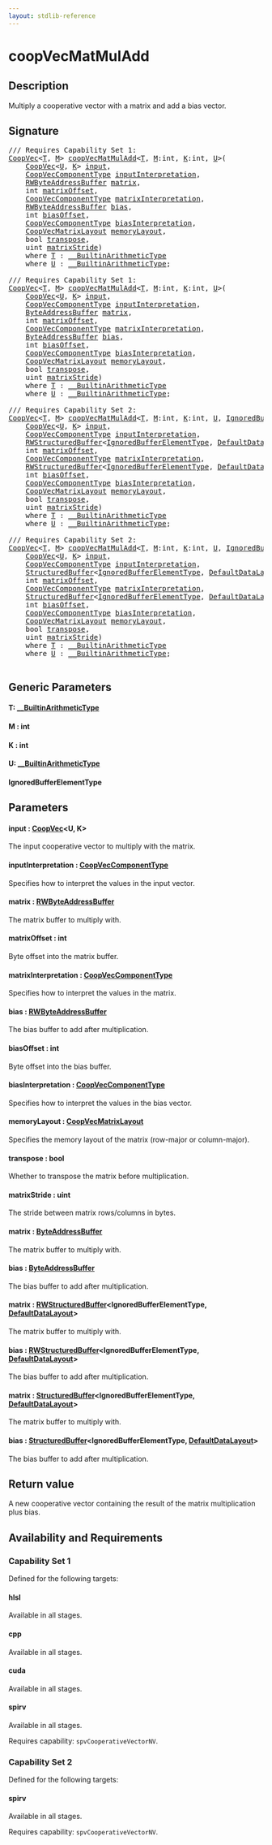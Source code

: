 ```yaml
---
layout: stdlib-reference
---
```


# coopVecMatMulAdd

## Description

Multiply a cooperative vector with a matrix and add a bias vector.



## Signature 

<pre>
/// Requires Capability Set 1:
<a href="index.html" class="code_type">CoopVec</a>&lt;<a href="coopvecmatmuladd-47ad.html#typeparam-T" class="code_type">T</a>, <a href="coopvecmatmuladd-47ad.html#decl-M" class="code_var">M</a>&gt; <a href="coopvecmatmuladd-47ad.html">coopVecMatMulAdd</a>&lt;<a href="coopvecmatmuladd-47ad.html#typeparam-T" class="code_type">T</a>, <a href="coopvecmatmuladd-47ad.html#decl-M" class="code_var">M</a>:<span class="code_keyword">int</span>, <a href="coopvecmatmuladd-47ad.html#decl-K" class="code_var">K</a>:<span class="code_keyword">int</span>, <a href="coopvecmatmuladd-47ad.html#typeparam-U" class="code_type">U</a>&gt;(
    <a href="index.html" class="code_type">CoopVec</a>&lt;<a href="coopvecmatmuladd-47ad.html#typeparam-U" class="code_type">U</a>, <a href="coopvecmatmuladd-47ad.html#decl-K" class="code_var">K</a>&gt; <a href="coopvecmatmuladd-47ad.html#decl-input" class="code_param">input</a>,
    <a href="index.html" class="code_type">CoopVecComponentType</a> <a href="coopvecmatmuladd-47ad.html#decl-inputInterpretation" class="code_param">inputInterpretation</a>,
    <a href="index.html" class="code_type">RWByteAddressBuffer</a> <a href="coopvecmatmuladd-47ad.html#decl-matrix" class="code_param">matrix</a>,
    <span class="code_keyword">int</span> <a href="coopvecmatmuladd-47ad.html#decl-matrixOffset" class="code_param">matrixOffset</a>,
    <a href="index.html" class="code_type">CoopVecComponentType</a> <a href="coopvecmatmuladd-47ad.html#decl-matrixInterpretation" class="code_param">matrixInterpretation</a>,
    <a href="index.html" class="code_type">RWByteAddressBuffer</a> <a href="coopvecmatmuladd-47ad.html#decl-bias" class="code_param">bias</a>,
    <span class="code_keyword">int</span> <a href="coopvecmatmuladd-47ad.html#decl-biasOffset" class="code_param">biasOffset</a>,
    <a href="index.html" class="code_type">CoopVecComponentType</a> <a href="coopvecmatmuladd-47ad.html#decl-biasInterpretation" class="code_param">biasInterpretation</a>,
    <a href="index.html" class="code_type">CoopVecMatrixLayout</a> <a href="coopvecmatmuladd-47ad.html#decl-memoryLayout" class="code_param">memoryLayout</a>,
    <span class="code_keyword">bool</span> <a href="coopvecmatmuladd-47ad.html#decl-transpose" class="code_param">transpose</a>,
    <span class="code_keyword">uint</span> <a href="coopvecmatmuladd-47ad.html#decl-matrixStride" class="code_param">matrixStride</a>)
    <span class='code_keyword'>where</span> <a href="coopvecmatmuladd-47ad.html#typeparam-T" class="code_type">T</a> : <a href="index.html" class="code_type">__BuiltinArithmeticType</a>
    <span class='code_keyword'>where</span> <a href="coopvecmatmuladd-47ad.html#typeparam-U" class="code_type">U</a> : <a href="index.html" class="code_type">__BuiltinArithmeticType</a>;

/// Requires Capability Set 1:
<a href="index.html" class="code_type">CoopVec</a>&lt;<a href="coopvecmatmuladd-47ad.html#typeparam-T" class="code_type">T</a>, <a href="coopvecmatmuladd-47ad.html#decl-M" class="code_var">M</a>&gt; <a href="coopvecmatmuladd-47ad.html">coopVecMatMulAdd</a>&lt;<a href="coopvecmatmuladd-47ad.html#typeparam-T" class="code_type">T</a>, <a href="coopvecmatmuladd-47ad.html#decl-M" class="code_var">M</a>:<span class="code_keyword">int</span>, <a href="coopvecmatmuladd-47ad.html#decl-K" class="code_var">K</a>:<span class="code_keyword">int</span>, <a href="coopvecmatmuladd-47ad.html#typeparam-U" class="code_type">U</a>&gt;(
    <a href="index.html" class="code_type">CoopVec</a>&lt;<a href="coopvecmatmuladd-47ad.html#typeparam-U" class="code_type">U</a>, <a href="coopvecmatmuladd-47ad.html#decl-K" class="code_var">K</a>&gt; <a href="coopvecmatmuladd-47ad.html#decl-input" class="code_param">input</a>,
    <a href="index.html" class="code_type">CoopVecComponentType</a> <a href="coopvecmatmuladd-47ad.html#decl-inputInterpretation" class="code_param">inputInterpretation</a>,
    <a href="index.html" class="code_type">ByteAddressBuffer</a> <a href="coopvecmatmuladd-47ad.html#decl-matrix" class="code_param">matrix</a>,
    <span class="code_keyword">int</span> <a href="coopvecmatmuladd-47ad.html#decl-matrixOffset" class="code_param">matrixOffset</a>,
    <a href="index.html" class="code_type">CoopVecComponentType</a> <a href="coopvecmatmuladd-47ad.html#decl-matrixInterpretation" class="code_param">matrixInterpretation</a>,
    <a href="index.html" class="code_type">ByteAddressBuffer</a> <a href="coopvecmatmuladd-47ad.html#decl-bias" class="code_param">bias</a>,
    <span class="code_keyword">int</span> <a href="coopvecmatmuladd-47ad.html#decl-biasOffset" class="code_param">biasOffset</a>,
    <a href="index.html" class="code_type">CoopVecComponentType</a> <a href="coopvecmatmuladd-47ad.html#decl-biasInterpretation" class="code_param">biasInterpretation</a>,
    <a href="index.html" class="code_type">CoopVecMatrixLayout</a> <a href="coopvecmatmuladd-47ad.html#decl-memoryLayout" class="code_param">memoryLayout</a>,
    <span class="code_keyword">bool</span> <a href="coopvecmatmuladd-47ad.html#decl-transpose" class="code_param">transpose</a>,
    <span class="code_keyword">uint</span> <a href="coopvecmatmuladd-47ad.html#decl-matrixStride" class="code_param">matrixStride</a>)
    <span class='code_keyword'>where</span> <a href="coopvecmatmuladd-47ad.html#typeparam-T" class="code_type">T</a> : <a href="index.html" class="code_type">__BuiltinArithmeticType</a>
    <span class='code_keyword'>where</span> <a href="coopvecmatmuladd-47ad.html#typeparam-U" class="code_type">U</a> : <a href="index.html" class="code_type">__BuiltinArithmeticType</a>;

/// Requires Capability Set 2:
<a href="index.html" class="code_type">CoopVec</a>&lt;<a href="coopvecmatmuladd-47ad.html#typeparam-T" class="code_type">T</a>, <a href="coopvecmatmuladd-47ad.html#decl-M" class="code_var">M</a>&gt; <a href="coopvecmatmuladd-47ad.html">coopVecMatMulAdd</a>&lt;<a href="coopvecmatmuladd-47ad.html#typeparam-T" class="code_type">T</a>, <a href="coopvecmatmuladd-47ad.html#decl-M" class="code_var">M</a>:<span class="code_keyword">int</span>, <a href="coopvecmatmuladd-47ad.html#decl-K" class="code_var">K</a>:<span class="code_keyword">int</span>, <a href="coopvecmatmuladd-47ad.html#typeparam-U" class="code_type">U</a>, <a href="coopvecmatmuladd-47ad.html#typeparam-IgnoredBufferElementType" class="code_type">IgnoredBufferElementType</a>&gt;(
    <a href="index.html" class="code_type">CoopVec</a>&lt;<a href="coopvecmatmuladd-47ad.html#typeparam-U" class="code_type">U</a>, <a href="coopvecmatmuladd-47ad.html#decl-K" class="code_var">K</a>&gt; <a href="coopvecmatmuladd-47ad.html#decl-input" class="code_param">input</a>,
    <a href="index.html" class="code_type">CoopVecComponentType</a> <a href="coopvecmatmuladd-47ad.html#decl-inputInterpretation" class="code_param">inputInterpretation</a>,
    <a href="index.html" class="code_type">RWStructuredBuffer</a>&lt;<a href="coopvecmatmuladd-47ad.html#typeparam-IgnoredBufferElementType" class="code_type">IgnoredBufferElementType</a>, <a href="index.html" class="code_type">DefaultDataLayout</a>&gt; <a href="coopvecmatmuladd-47ad.html#decl-matrix" class="code_param">matrix</a>,
    <span class="code_keyword">int</span> <a href="coopvecmatmuladd-47ad.html#decl-matrixOffset" class="code_param">matrixOffset</a>,
    <a href="index.html" class="code_type">CoopVecComponentType</a> <a href="coopvecmatmuladd-47ad.html#decl-matrixInterpretation" class="code_param">matrixInterpretation</a>,
    <a href="index.html" class="code_type">RWStructuredBuffer</a>&lt;<a href="coopvecmatmuladd-47ad.html#typeparam-IgnoredBufferElementType" class="code_type">IgnoredBufferElementType</a>, <a href="index.html" class="code_type">DefaultDataLayout</a>&gt; <a href="coopvecmatmuladd-47ad.html#decl-bias" class="code_param">bias</a>,
    <span class="code_keyword">int</span> <a href="coopvecmatmuladd-47ad.html#decl-biasOffset" class="code_param">biasOffset</a>,
    <a href="index.html" class="code_type">CoopVecComponentType</a> <a href="coopvecmatmuladd-47ad.html#decl-biasInterpretation" class="code_param">biasInterpretation</a>,
    <a href="index.html" class="code_type">CoopVecMatrixLayout</a> <a href="coopvecmatmuladd-47ad.html#decl-memoryLayout" class="code_param">memoryLayout</a>,
    <span class="code_keyword">bool</span> <a href="coopvecmatmuladd-47ad.html#decl-transpose" class="code_param">transpose</a>,
    <span class="code_keyword">uint</span> <a href="coopvecmatmuladd-47ad.html#decl-matrixStride" class="code_param">matrixStride</a>)
    <span class='code_keyword'>where</span> <a href="coopvecmatmuladd-47ad.html#typeparam-T" class="code_type">T</a> : <a href="index.html" class="code_type">__BuiltinArithmeticType</a>
    <span class='code_keyword'>where</span> <a href="coopvecmatmuladd-47ad.html#typeparam-U" class="code_type">U</a> : <a href="index.html" class="code_type">__BuiltinArithmeticType</a>;

/// Requires Capability Set 2:
<a href="index.html" class="code_type">CoopVec</a>&lt;<a href="coopvecmatmuladd-47ad.html#typeparam-T" class="code_type">T</a>, <a href="coopvecmatmuladd-47ad.html#decl-M" class="code_var">M</a>&gt; <a href="coopvecmatmuladd-47ad.html">coopVecMatMulAdd</a>&lt;<a href="coopvecmatmuladd-47ad.html#typeparam-T" class="code_type">T</a>, <a href="coopvecmatmuladd-47ad.html#decl-M" class="code_var">M</a>:<span class="code_keyword">int</span>, <a href="coopvecmatmuladd-47ad.html#decl-K" class="code_var">K</a>:<span class="code_keyword">int</span>, <a href="coopvecmatmuladd-47ad.html#typeparam-U" class="code_type">U</a>, <a href="coopvecmatmuladd-47ad.html#typeparam-IgnoredBufferElementType" class="code_type">IgnoredBufferElementType</a>&gt;(
    <a href="index.html" class="code_type">CoopVec</a>&lt;<a href="coopvecmatmuladd-47ad.html#typeparam-U" class="code_type">U</a>, <a href="coopvecmatmuladd-47ad.html#decl-K" class="code_var">K</a>&gt; <a href="coopvecmatmuladd-47ad.html#decl-input" class="code_param">input</a>,
    <a href="index.html" class="code_type">CoopVecComponentType</a> <a href="coopvecmatmuladd-47ad.html#decl-inputInterpretation" class="code_param">inputInterpretation</a>,
    <a href="index.html" class="code_type">StructuredBuffer</a>&lt;<a href="coopvecmatmuladd-47ad.html#typeparam-IgnoredBufferElementType" class="code_type">IgnoredBufferElementType</a>, <a href="index.html" class="code_type">DefaultDataLayout</a>&gt; <a href="coopvecmatmuladd-47ad.html#decl-matrix" class="code_param">matrix</a>,
    <span class="code_keyword">int</span> <a href="coopvecmatmuladd-47ad.html#decl-matrixOffset" class="code_param">matrixOffset</a>,
    <a href="index.html" class="code_type">CoopVecComponentType</a> <a href="coopvecmatmuladd-47ad.html#decl-matrixInterpretation" class="code_param">matrixInterpretation</a>,
    <a href="index.html" class="code_type">StructuredBuffer</a>&lt;<a href="coopvecmatmuladd-47ad.html#typeparam-IgnoredBufferElementType" class="code_type">IgnoredBufferElementType</a>, <a href="index.html" class="code_type">DefaultDataLayout</a>&gt; <a href="coopvecmatmuladd-47ad.html#decl-bias" class="code_param">bias</a>,
    <span class="code_keyword">int</span> <a href="coopvecmatmuladd-47ad.html#decl-biasOffset" class="code_param">biasOffset</a>,
    <a href="index.html" class="code_type">CoopVecComponentType</a> <a href="coopvecmatmuladd-47ad.html#decl-biasInterpretation" class="code_param">biasInterpretation</a>,
    <a href="index.html" class="code_type">CoopVecMatrixLayout</a> <a href="coopvecmatmuladd-47ad.html#decl-memoryLayout" class="code_param">memoryLayout</a>,
    <span class="code_keyword">bool</span> <a href="coopvecmatmuladd-47ad.html#decl-transpose" class="code_param">transpose</a>,
    <span class="code_keyword">uint</span> <a href="coopvecmatmuladd-47ad.html#decl-matrixStride" class="code_param">matrixStride</a>)
    <span class='code_keyword'>where</span> <a href="coopvecmatmuladd-47ad.html#typeparam-T" class="code_type">T</a> : <a href="index.html" class="code_type">__BuiltinArithmeticType</a>
    <span class='code_keyword'>where</span> <a href="coopvecmatmuladd-47ad.html#typeparam-U" class="code_type">U</a> : <a href="index.html" class="code_type">__BuiltinArithmeticType</a>;

</pre>

## Generic Parameters

####  <a id="typeparam-T"></a>T: [\_\_BuiltinArithmeticType](../interfaces/0_builtinarithmetictype-029j/index)
####  <a id="decl-M"></a>M  : int
####  <a id="decl-K"></a>K  : int
####  <a id="typeparam-U"></a>U: [\_\_BuiltinArithmeticType](../interfaces/0_builtinarithmetictype-029j/index)
####  <a id="typeparam-IgnoredBufferElementType"></a>IgnoredBufferElementType

## Parameters

####  <a id="decl-input"></a>input  : [CoopVec](../types/coopvec-04/index)\<U, K\>
The input cooperative vector to multiply with the matrix.

####  <a id="decl-inputInterpretation"></a>inputInterpretation  : [CoopVecComponentType](../types/coopveccomponenttype-047g/index)
Specifies how to interpret the values in the input vector.

####  <a id="decl-matrix"></a>matrix  : [RWByteAddressBuffer](../types/rwbyteaddressbuffer-0126d/index)
The matrix buffer to multiply with.

####  <a id="decl-matrixOffset"></a>matrixOffset  : int
Byte offset into the matrix buffer.

####  <a id="decl-matrixInterpretation"></a>matrixInterpretation  : [CoopVecComponentType](../types/coopveccomponenttype-047g/index)
Specifies how to interpret the values in the matrix.

####  <a id="decl-bias"></a>bias  : [RWByteAddressBuffer](../types/rwbyteaddressbuffer-0126d/index)
The bias buffer to add after multiplication.

####  <a id="decl-biasOffset"></a>biasOffset  : int
Byte offset into the bias buffer.

####  <a id="decl-biasInterpretation"></a>biasInterpretation  : [CoopVecComponentType](../types/coopveccomponenttype-047g/index)
Specifies how to interpret the values in the bias vector.

####  <a id="decl-memoryLayout"></a>memoryLayout  : [CoopVecMatrixLayout](../types/coopvecmatrixlayout-047d/index)
Specifies the memory layout of the matrix (row-major or column-major).

####  <a id="decl-transpose"></a>transpose  : bool
Whether to transpose the matrix before multiplication.

####  <a id="decl-matrixStride"></a>matrixStride  : uint
The stride between matrix rows/columns in bytes.

####  <a id="decl-matrix"></a>matrix  : [ByteAddressBuffer](../types/byteaddressbuffer-04b/index)
The matrix buffer to multiply with.

####  <a id="decl-bias"></a>bias  : [ByteAddressBuffer](../types/byteaddressbuffer-04b/index)
The bias buffer to add after multiplication.

####  <a id="decl-matrix"></a>matrix  : [RWStructuredBuffer](../types/rwstructuredbuffer-012c/index)\<IgnoredBufferElementType, [DefaultDataLayout](../types/defaultdatalayout-07b/index)\>
The matrix buffer to multiply with.

####  <a id="decl-bias"></a>bias  : [RWStructuredBuffer](../types/rwstructuredbuffer-012c/index)\<IgnoredBufferElementType, [DefaultDataLayout](../types/defaultdatalayout-07b/index)\>
The bias buffer to add after multiplication.

####  <a id="decl-matrix"></a>matrix  : [StructuredBuffer](../types/structuredbuffer-0a/index)\<IgnoredBufferElementType, [DefaultDataLayout](../types/defaultdatalayout-07b/index)\>
The matrix buffer to multiply with.

####  <a id="decl-bias"></a>bias  : [StructuredBuffer](../types/structuredbuffer-0a/index)\<IgnoredBufferElementType, [DefaultDataLayout](../types/defaultdatalayout-07b/index)\>
The bias buffer to add after multiplication.


## Return value
A new cooperative vector containing the result of the matrix multiplication plus bias.


## Availability and Requirements

### Capability Set 1

Defined for the following targets:

#### hlsl
Available in all stages.

#### cpp
Available in all stages.

#### cuda
Available in all stages.

#### spirv
Available in all stages.

Requires capability: `spvCooperativeVectorNV`.

### Capability Set 2

Defined for the following targets:

#### spirv
Available in all stages.

Requires capability: `spvCooperativeVectorNV`.


